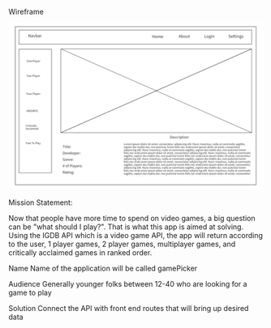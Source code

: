 Wireframe

![Wireframe](https://raw.githubusercontent.com/Jiaxi-Wu-Dev/pick-a-game/master/src/assets/Wireframe.png)


Mission Statement:

Now that people have more time to spend on video games, a big question can be "what should I play?". That is what this app is aimed at solving. Using the IGDB API which is a video game API, the app will return according to the user, 1 player games, 2 player games, multiplayer games, and critically acclaimed games in ranked order.  

Name 
Name of the application will be called gamePicker

Audience
Generally younger folks between 12-40 who are looking for a game to play

Solution
Connect the API with front end routes that will bring up desired data 